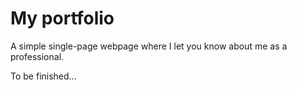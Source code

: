 # My portfolio

A simple single-page webpage where I let you know about me as a professional.

To be finished...
